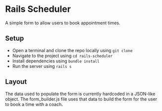 # Rails Scheduler

A simple form to allow users to book appointment times.

## Setup

 - Open a terminal and clone the repo locally using ```git clone```
 - Navigate to the project using ```cd rails-scheduler```
 - Install dependencies using ```bundle install```
 - Run the server using ```rails s```

## Layout

The data used to populate the form is currently hardcoded in a JSON-like object. The form_builder.js file uses that data to build the form for the user to book a time with a coach.
